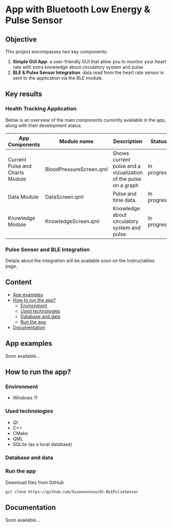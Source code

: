 <!--![app-screen]()-->
# App with Bluetooth Low Energy & Pulse Sensor
## Objective
This project encompasses two key components:
1. **Simple GUI App**: a user-friendly GUI that allow you to monitor your heart rate with extra knowledge about circulatory system and pulse
2. **BLE & Pulse Sensor Integration**: data read from the heart rate sensor is sent to the application via the BLE module.

## Key results
### **Health Tracking Application**
Below is an overview of the main components currently available in the app, along with their development status.


| App Components | Module name | Description | Status | Module Main File | 
| ----------- | ----------- | ----------- | ----------- | ----------- |
| Current Pulse and Charts Module | BloodPressureScreen.qml | Shows current pulse and a vizualization of the pulse on a graph | In progress | PulseSensorDataScreen.qml |
| Data Module | DataScreen.qml | Pulse and time data. | In progress | PulseSensorScreen.qml |
| Knowledge Module | KnowledgeScreen.qml | Knowledge about circulatory system and pulse. | In progress | InformationScreen.qml |

### **Pulse Sensor and BLE Integration**

Details about the integration will be available soon on the Instructables page.

## Content
- [App examples](./README.md#app-examples)
- [How to run the app?](./README.md#how-to-run-the-app)
  - [Environment](./README.md#environment)
  - [Used technologies](./README.md#used-technologies)
  - [Database and data](./README.md#database-and-data)
  - [Run the app](./README.md#run-the-app)
- [Documentation](./README.md#documentation)

## App examples
Soon available...

## How to run the app?
### Environment
- Windows 11

### Used technologies
- Qt
- C++
- CMake 
- QML
- SQLite (as a local database)

### Database and data

### Run the app
Download files from GitHub
```
git clone https://github.com/Susannnnnna/Qt-BLEPulseSensor
```

## Documentation
Soon available...
